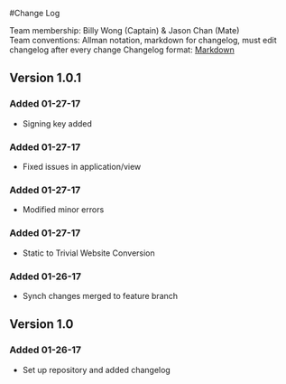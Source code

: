 #Change Log

Team membership:  Billy Wong (Captain) & Jason Chan (Mate)  
Team conventions: Allman notation, markdown for changelog, must edit changelog after every change
Changelog format: [Markdown](https://github.com/adam-p/markdown-here/wiki/Markdown-Cheatsheet) 

## Version 1.0.1 ##

### Added 01-27-17 ###
-  Signing key added

### Added 01-27-17 ###
-  Fixed issues in application/view

### Added 01-27-17 ###
-  Modified minor errors

### Added 01-27-17 ###
-  Static to Trivial Website Conversion

### Added 01-26-17 ###
-  Synch changes merged to feature branch

## Version 1.0 ##

### Added 01-26-17 ###
-  Set up repository and added changelog


